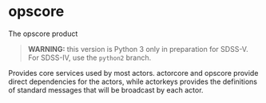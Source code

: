 # opscore
The opscore product

> **WARNING:** this version is Python 3 only in preparation for SDSS-V. For SDSS-IV, use the ``python2`` branch.

Provides core services used by most actors. actorcore and opscore provide direct dependencies for the actors, while actorkeys provides the definitions of standard messages that will be broadcast by each actor.
